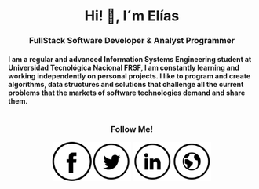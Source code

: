 <body>
<h1 align="center">Hi! 👋, I´m Elías</h1>
<h3 align="center">FullStack Software Developer & Analyst Programmer</h3>
<h4 align="left">I am a regular and advanced Information Systems Engineering student at Universidad Tecnológica Nacional FRSF, I am constantly learning and working independently on personal projects. I like to program and create algorithms, data structures and solutions that challenge all the current problems that the markets of software technologies demand and share them.</h5>
 <h1> 
 <h3 align="center">Follow Me!</h3>
<div align="center">
<a href="https://www.facebook.com/elias.suiva" target="_blank" "><img src="https://github.com/eliassuiva/eliassuiva/blob/main/assets/fb.png" alt="Facebook" width="80</a>
<a href="https://twitter.com/Elias_Suiva" target="_blank"><img src="https://github.com/eliassuiva/eliassuiva/blob/main/assets/tw.png" alt="Twitter" width="80"></a>
<a href="https://www.linkedin.com/in/eliassuiva404/" target="_blank"><img src="https://github.com/eliassuiva/eliassuiva/blob/main/assets/in.png" alt="LinkedIn" width="80"></a><a href="https://eliassuiva.000webhostapp.com/" target="_blank"><img src="https://github.com/eliassuiva/eliassuiva/blob/main/assets/www.png" alt="Website" width="80"></a>
</div>
</body>
